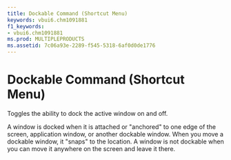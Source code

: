 ```yaml
---
title: Dockable Command (Shortcut Menu)
keywords: vbui6.chm1091881
f1_keywords:
- vbui6.chm1091881
ms.prod: MULTIPLEPRODUCTS
ms.assetid: 7c06a93e-2289-f545-5318-6af0d0de1776
---
```



# Dockable Command (Shortcut Menu)

Toggles the ability to dock the active window on and off.

A window is docked when it is attached or "anchored" to one edge of the screen, application window, or another dockable window. When you move a dockable window, it "snaps" to the location. A window is not dockable when you can move it anywhere on the screen and leave it there.

